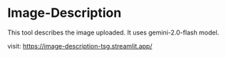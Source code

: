 # Image-Description
This tool describes the image uploaded. It uses gemini-2.0-flash model.

visit: https://image-description-tsg.streamlit.app/
